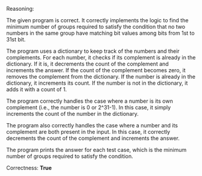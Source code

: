 Reasoning:

The given program is correct. It correctly implements the logic to find the minimum number of groups required to satisfy the condition that no two numbers in the same group have matching bit values among bits from 1st to 31st bit.

The program uses a dictionary to keep track of the numbers and their complements. For each number, it checks if its complement is already in the dictionary. If it is, it decrements the count of the complement and increments the answer. If the count of the complement becomes zero, it removes the complement from the dictionary. If the number is already in the dictionary, it increments its count. If the number is not in the dictionary, it adds it with a count of 1.

The program correctly handles the case where a number is its own complement (i.e., the number is 0 or 2^31-1). In this case, it simply increments the count of the number in the dictionary.

The program also correctly handles the case where a number and its complement are both present in the input. In this case, it correctly decrements the count of the complement and increments the answer.

The program prints the answer for each test case, which is the minimum number of groups required to satisfy the condition.

Correctness: **True**